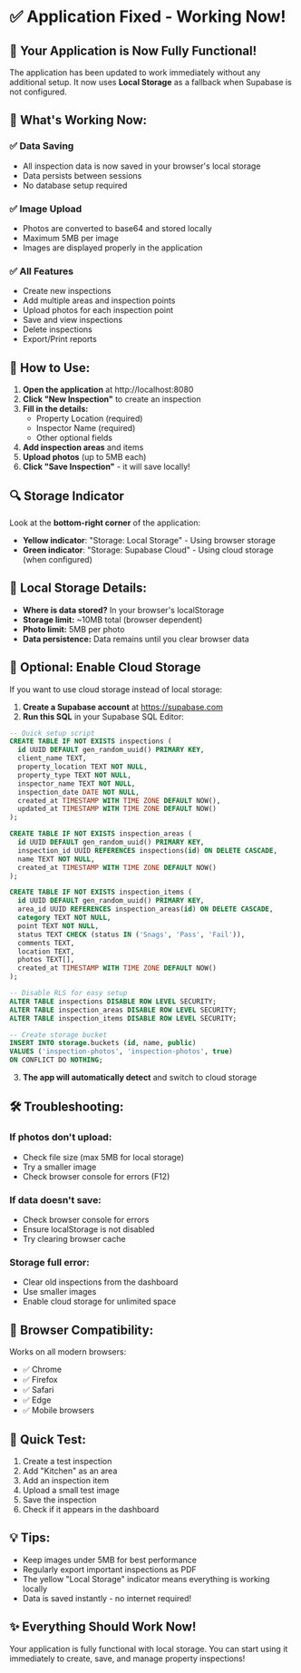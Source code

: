 # ✅ Application Fixed - Working Now!

## 🎉 Your Application is Now Fully Functional!

The application has been updated to work immediately without any additional setup. It now uses **Local Storage** as a fallback when Supabase is not configured.

## 🚀 What's Working Now:

### ✅ **Data Saving**
- All inspection data is now saved in your browser's local storage
- Data persists between sessions
- No database setup required

### ✅ **Image Upload**
- Photos are converted to base64 and stored locally
- Maximum 5MB per image
- Images are displayed properly in the application

### ✅ **All Features**
- Create new inspections
- Add multiple areas and inspection points
- Upload photos for each inspection point
- Save and view inspections
- Delete inspections
- Export/Print reports

## 📍 How to Use:

1. **Open the application** at http://localhost:8080
2. **Click "New Inspection"** to create an inspection
3. **Fill in the details:**
   - Property Location (required)
   - Inspector Name (required)
   - Other optional fields
4. **Add inspection areas** and items
5. **Upload photos** (up to 5MB each)
6. **Click "Save Inspection"** - it will save locally!

## 🔍 Storage Indicator

Look at the **bottom-right corner** of the application:
- **Yellow indicator**: "Storage: Local Storage" - Using browser storage
- **Green indicator**: "Storage: Supabase Cloud" - Using cloud storage (when configured)

## 💾 Local Storage Details:

- **Where is data stored?** In your browser's localStorage
- **Storage limit:** ~10MB total (browser dependent)
- **Photo limit:** 5MB per photo
- **Data persistence:** Data remains until you clear browser data

## 🔄 Optional: Enable Cloud Storage

If you want to use cloud storage instead of local storage:

1. **Create a Supabase account** at https://supabase.com
2. **Run this SQL** in your Supabase SQL Editor:

```sql
-- Quick setup script
CREATE TABLE IF NOT EXISTS inspections (
  id UUID DEFAULT gen_random_uuid() PRIMARY KEY,
  client_name TEXT,
  property_location TEXT NOT NULL,
  property_type TEXT NOT NULL,
  inspector_name TEXT NOT NULL,
  inspection_date DATE NOT NULL,
  created_at TIMESTAMP WITH TIME ZONE DEFAULT NOW(),
  updated_at TIMESTAMP WITH TIME ZONE DEFAULT NOW()
);

CREATE TABLE IF NOT EXISTS inspection_areas (
  id UUID DEFAULT gen_random_uuid() PRIMARY KEY,
  inspection_id UUID REFERENCES inspections(id) ON DELETE CASCADE,
  name TEXT NOT NULL,
  created_at TIMESTAMP WITH TIME ZONE DEFAULT NOW()
);

CREATE TABLE IF NOT EXISTS inspection_items (
  id UUID DEFAULT gen_random_uuid() PRIMARY KEY,
  area_id UUID REFERENCES inspection_areas(id) ON DELETE CASCADE,
  category TEXT NOT NULL,
  point TEXT NOT NULL,
  status TEXT CHECK (status IN ('Snags', 'Pass', 'Fail')),
  comments TEXT,
  location TEXT,
  photos TEXT[],
  created_at TIMESTAMP WITH TIME ZONE DEFAULT NOW()
);

-- Disable RLS for easy setup
ALTER TABLE inspections DISABLE ROW LEVEL SECURITY;
ALTER TABLE inspection_areas DISABLE ROW LEVEL SECURITY;
ALTER TABLE inspection_items DISABLE ROW LEVEL SECURITY;

-- Create storage bucket
INSERT INTO storage.buckets (id, name, public) 
VALUES ('inspection-photos', 'inspection-photos', true)
ON CONFLICT DO NOTHING;
```

3. **The app will automatically detect** and switch to cloud storage

## 🛠️ Troubleshooting:

### If photos don't upload:
- Check file size (max 5MB for local storage)
- Try a smaller image
- Check browser console for errors (F12)

### If data doesn't save:
- Check browser console for errors
- Ensure localStorage is not disabled
- Try clearing browser cache

### Storage full error:
- Clear old inspections from the dashboard
- Use smaller images
- Enable cloud storage for unlimited space

## 📱 Browser Compatibility:

Works on all modern browsers:
- ✅ Chrome
- ✅ Firefox
- ✅ Safari
- ✅ Edge
- ✅ Mobile browsers

## 🎯 Quick Test:

1. Create a test inspection
2. Add "Kitchen" as an area
3. Add an inspection item
4. Upload a small test image
5. Save the inspection
6. Check if it appears in the dashboard

## 💡 Tips:

- Keep images under 5MB for best performance
- Regularly export important inspections as PDF
- The yellow "Local Storage" indicator means everything is working locally
- Data is saved instantly - no internet required!

## ✨ Everything Should Work Now!

Your application is fully functional with local storage. You can start using it immediately to create, save, and manage property inspections!